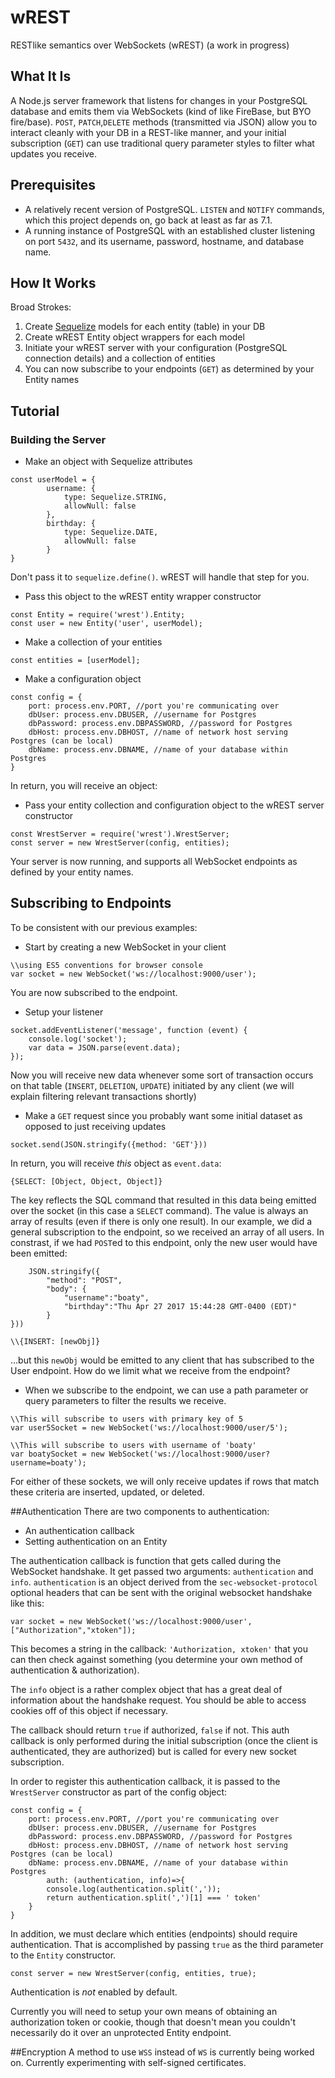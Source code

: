 # wREST
RESTlike semantics over WebSockets (wREST)
(a work in progress)

## What It Is
A Node.js server framework that listens for changes in your PostgreSQL database and emits them via WebSockets (kind of like FireBase, but BYO fire/base). `POST`, `PATCH`,`DELETE` methods (transmitted via JSON) allow you to interact cleanly with your DB in a REST-like manner, and your initial subscription (`GET`) can use traditional query parameter styles to filter what updates you receive.

## Prerequisites
* A relatively recent version of PostgreSQL. `LISTEN` and `NOTIFY` commands, which this project depends on, go back at least as far as 7.1.
* A running instance of PostgreSQL with an established cluster listening on port `5432`, and its username, password, hostname, and database name.

## How It Works
Broad Strokes:
1. Create [Sequelize](http://docs.sequelizejs.com/en/v3/) models for each entity (table) in your DB
2. Create wREST Entity object wrappers for each model
3. Initiate your wREST server with your configuration (PostgreSQL connection details) and a collection of entities
4. You can now subscribe to your endpoints (`GET`) as determined by your Entity names

## Tutorial
### Building the Server
* Make an object with Sequelize attributes
```
const userModel = {
        username: {
	        type: Sequelize.STRING,
	        allowNull: false
        },
        birthday: {
	        type: Sequelize.DATE,
	        allowNull: false
	    }
}
```

Don't pass it to `sequelize.define()`. wREST will handle that step for you.

* Pass this object to the wREST entity wrapper constructor
```
const Entity = require('wrest').Entity;
const user = new Entity('user', userModel);
```
* Make a collection of your entities
```
const entities = [userModel];
```

* Make a configuration object
```
const config = {
    port: process.env.PORT, //port you're communicating over
    dbUser: process.env.DBUSER, //username for Postgres
    dbPassword: process.env.DBPASSWORD, //password for Postgres
    dbHost: process.env.DBHOST, //name of network host serving Postgres (can be local)
    dbName: process.env.DBNAME, //name of your database within Postgres
}
```
In return, you will receive an object:
* Pass your entity collection and configuration object to the wREST server constructor
```
const WrestServer = require('wrest').WrestServer;
const server = new WrestServer(config, entities);
```

Your server is now running, and supports all WebSocket endpoints as defined by your entity names.

## Subscribing to Endpoints
To be consistent with our previous examples:
* Start by creating a new WebSocket in your client
```
\\using ES5 conventions for browser console
var socket = new WebSocket('ws://localhost:9000/user');
```
You are now subscribed to the endpoint.

* Setup your listener
```
socket.addEventListener('message', function (event) {
    console.log('socket');
    var data = JSON.parse(event.data);
});
```
Now you will receive new data whenever some sort of transaction occurs on that table (`INSERT`, `DELETION`, `UPDATE`) initiated by any client (we will explain filtering relevant transactions shortly)
* Make a `GET` request since you probably want some initial dataset as opposed to just receiving updates
```
socket.send(JSON.stringify({method: 'GET'}))
```
In return, you will receive _this_ object as `event.data`:
```
{SELECT: [Object, Object, Object]}
```
The key reflects the SQL command that resulted in this data being emitted over the socket (in this case a `SELECT` command). The value is always an array of results (even if there is only one result). In our example, we did a general subscription to the endpoint, so we received an array of all users. In constrast, if we had `POST`ed to this endpoint, only the new user would have been emitted:

```socket.send(
    JSON.stringify({
        "method": "POST",
        "body": {
            "username":"boaty",
            "birthday":"Thu Apr 27 2017 15:44:28 GMT-0400 (EDT)"
        }
}))

\\{INSERT: [newObj]}
```
...but this `newObj` would be emitted to any client that has subscribed to the User endpoint. How do we limit what we receive from the endpoint?

* When we subscribe to the endpoint, we can use a path parameter or query parameters to filter the results we receive.

```
\\This will subscribe to users with primary key of 5
var user5Socket = new WebSocket('ws://localhost:9000/user/5');

\\This will subscribe to users with username of 'boaty'
var boatySocket = new WebSocket('ws://localhost:9000/user?username=boaty');
```
For either of these sockets, we will only receive updates if rows that match these criteria are inserted, updated, or deleted.

##Authentication
There are two components to authentication:

* An authentication callback
* Setting authentication on an Entity

The authentication callback is function that gets called during the WebSocket handshake. It get passed two arguments: `authentication` and `info`.
`authentication` is an object derived from the `sec-websocket-protocol` optional headers that can be sent with the original websocket handshake like this:
```
var socket = new WebSocket('ws://localhost:9000/user', ["Authorization","xtoken"]);
```
This becomes a string in the callback:
`'Authorization, xtoken'`
that you can then check against something (you determine your own method of authentication & authorization).

The `info` object is a rather complex object that has a great deal of information about the handshake request. You should be able to access cookies off of this object if necessary.

The callback should return `true` if authorized, `false` if not. This auth callback is only performed during the initial subscription (once the client is authenticated, they are authorized) but is called for every new socket subscription.

In order to register this authentication callback, it is passed to the `WrestServer` constructor as part of the config object:
```
const config = {
    port: process.env.PORT, //port you're communicating over
    dbUser: process.env.DBUSER, //username for Postgres
    dbPassword: process.env.DBPASSWORD, //password for Postgres
    dbHost: process.env.DBHOST, //name of network host serving Postgres (can be local)
    dbName: process.env.DBNAME, //name of your database within Postgres
        auth: (authentication, info)=>{
        console.log(authentication.split(','));
        return authentication.split(',')[1] === ' token'
    }
}
```

In addition, we must declare which entities (endpoints) should require authentication. That is accomplished by passing `true` as the third parameter to the `Entity` constructor.
```
const server = new WrestServer(config, entities, true);
```
Authentication is _not_ enabled by default.

Currently you will need to setup your own means of obtaining an authorization token or cookie, though that doesn't mean you couldn't necessarily do it over an unprotected Entity endpoint.

##Encryption
A method to use `WSS` instead of `WS` is currently being worked on. Currently experimenting with self-signed certificates.
    
